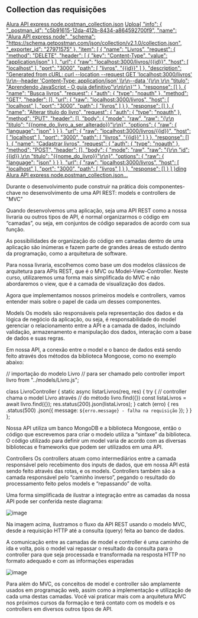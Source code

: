 ## Collection das requisições

[Alura API express node.postman_collection.json](https://github.com/user-attachments/files/18856920/Alura.API.express.node.postman_collection.json)
[Uploa{
	"info": {
		"_postman_id": "c5b91615-12da-412b-8434-a864592700f9",
		"name": "Alura API express node",
		"schema": "https://schema.getpostman.com/json/collection/v2.1.0/collection.json",
		"_exporter_id": "27971575"
	},
	"item": [
		{
			"name": "Livros",
			"request": {
				"method": "DELETE",
				"header": [
					{
						"key": "Content-Type",
						"value": "application/json"
					}
				],
				"url": {
					"raw": "localhost:3000/livros/{{id}}",
					"host": [
						"localhost"
					],
					"port": "3000",
					"path": [
						"livros",
						"{{id}}"
					]
				},
				"description": "Generated from cURL: curl --location --request GET 'localhost:3000/livros' \\\r\n--header 'Content-Type: application/json' \\\r\n--data '{\r\n    \r\n    \"titulo\": \"Aprendendo JavaScript - O guia definitivo\"\r\n\r\n}'"
			},
			"response": []
		},
		{
			"name": "Busca livros",
			"request": {
				"auth": {
					"type": "noauth"
				},
				"method": "GET",
				"header": [],
				"url": {
					"raw": "localhost:3000/livros",
					"host": [
						"localhost"
					],
					"port": "3000",
					"path": [
						"livros"
					]
				}
			},
			"response": []
		},
		{
			"name": "Alterar titulo do livro",
			"request": {
				"auth": {
					"type": "noauth"
				},
				"method": "PUT",
				"header": [],
				"body": {
					"mode": "raw",
					"raw": "{\r\n    \"titulo\": \"{{nome_do_livro_a_ser_alterado}}\"\r\n}",
					"options": {
						"raw": {
							"language": "json"
						}
					}
				},
				"url": {
					"raw": "localhost:3000/livros/{{id}}",
					"host": [
						"localhost"
					],
					"port": "3000",
					"path": [
						"livros",
						"{{id}}"
					]
				}
			},
			"response": []
		},
		{
			"name": "Cadastrar livros",
			"request": {
				"auth": {
					"type": "noauth"
				},
				"method": "POST",
				"header": [],
				"body": {
					"mode": "raw",
					"raw": "{\r\n    \"id\": {{id}},\r\n    \"titulo\": \"{{nome_do_livro}}\"\r\n}",
					"options": {
						"raw": {
							"language": "json"
						}
					}
				},
				"url": {
					"raw": "localhost:3000/livros",
					"host": [
						"localhost"
					],
					"port": "3000",
					"path": [
						"livros"
					]
				}
			},
			"response": []
		}
	]
}ding Alura API express node.postman_collection.json…]()



Durante o desenvolvimento pude construir na prática dois componentes-chave no desenvolvimento de uma API REST: models e controllers de "MVC"

Quando desenvolvemos uma aplicação, seja uma API REST como a nossa livraria ou outros tipos de API, é normal organizarmos o código em “camadas”, ou seja, em conjuntos de código separados de acordo com sua função.

As possibilidades de organização do código em camadas dentro de uma aplicação são inúmeras e fazem parte de grandes áreas de estudo dentro da programação, como a arquitetura de software.

Para nossa livraria, escolhemos como base um dos modelos clássicos de arquitetura para APIs REST, que é o MVC ou Model-View-Controller. Neste curso, utilizaremos uma forma mais simplificada do MVC e não abordaremos o view, que é a camada de visualização dos dados.

Agora que implementamos nossos primeiros models e controllers, vamos entender mais sobre o papel de cada um desses componentes.

Models
Os models são responsáveis pela representação dos dados e da lógica de negócio da aplicação, ou seja, é responsabilidade do model gerenciar o relacionamento entre a API e a camada de dados, incluindo validação, armazenamento e manipulação dos dados, interação com a base de dados e suas regras.

Em nossa API, a conexão entre o model e o banco de dados está sendo feito através dos métodos da biblioteca Mongoose, como no exemplo abaixo:

// importação do modelo Livro
// para ser chamado pelo controller
import livro from "../models/Livro.js";

class LivroController {
  static async listarLivros(req, res) {
   try {
    // controller chama o model Livro através
    // do método livro.find({})
     const listaLivros = await livro.find({});
     res.status(200).json(listaLivros);
   } catch (erro) {
     res
       .status(500)
       .json({ message: `${erro.message} - falha na requisição` });
   }
 }
};

Nossa API utiliza um banco MongoDB e a biblioteca Mongoose, então o código que escrevemos para criar o modelo utiliza a “sintaxe” da biblioteca. O código utilizado para definir um model varia de acordo com as diversas bibliotecas e frameworks que podem ser utilizados em uma API.

Controllers
Os controllers atuam como intermediários entre a camada responsável pelo recebimento dos inputs de dados, que em nossa API está sendo feito através das rotas, e os models. Controllers também são a camada responsável pelo “caminho inverso”, pegando o resultado do processamento feito pelos models e “repassando” de volta.

Uma forma simplificada de ilustrar a integração entre as camadas da nossa API pode ser conferida neste diagrama:

![image](https://github.com/user-attachments/assets/f3c56380-89bb-4179-9936-e0b68122a402)

Na imagem acima, ilustramos o fluxo da API REST usando o modelo MVC, desde a requisição HTTP até a consulta (query) feita ao banco de dados.

A comunicação entre as camadas de model e controller é uma caminho de ida e volta, pois o model vai repassar o resultado da consulta para o controller para que seja processada e transformada na resposta HTTP no formato adequado e com as informações esperadas

![image](https://github.com/user-attachments/assets/30688cd5-531f-462a-b155-8149cacf586d)

Para além do MVC, os conceitos de model e controller são amplamente usados em programação web, assim como a implementação e utilização de cada uma destas camadas. Você vai praticar mais com a arquitetura MVC nos próximos cursos da formação e terá contato com os models e os controllers em diversos outros tipos de API.
